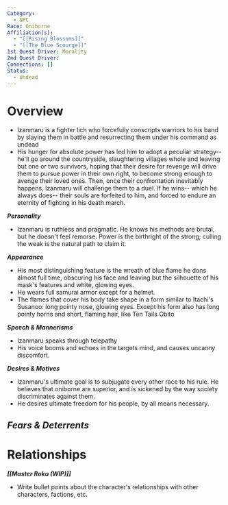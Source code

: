```yaml
---
Category:
  - NPC
Race: Oniborne
Affiliation(s):
  - "[[Rising Blossoms]]"
  - "[[The Blue Scourge]]"
1st Quest Driver: Morality
2nd Quest Driver: 
Connections: []
Status:
  - Undead
---
```


# Overview

- Izanmaru is a fighter lich who forcefully conscripts warriors to his band by slaying them in battle and resurrecting them under his command as undead
- His hunger for absolute power has led him to adopt a peculiar strategy-- he'll go around the countryside, slaughtering villages whole and leaving but one or two survivors, hoping that their desire for revenge will drive them to pursue power in their own right, to become strong enough to avenge their loved ones. Then, once their confrontation inevitably happens, Izanmaru will challenge them to a duel. If he wins-- which he always does-- their souls are forfeited to him, and forced to endure an eternity of fighting in his death march.

***Personality*** 
- Izanmaru is ruthless and pragmatic. He knows his methods are brutal, but he doesn't feel remorse. Power is the birthright of the strong; culling the weak is the natural path to claim it.

***Appearance***
- His most distinguishing feature is the wreath of blue flame he dons almost full time, obscuring his face and leaving but the silhouette of his mask's features and white, glowing eyes.
- He wears full samurai armor except for a helmet.
- The flames that cover his body take shape in a form similar to Itachi's Susanoo: long pointy nose, glowing eyes. Except his form also has long pointy horns and short, flaming hair, like Ten Tails Obito

***Speech & Mannerisms***
- Izanmaru speaks through telepathy
- His voice booms and echoes in the targets mind, and causes uncanny discomfort.

***Desires & Motives***
- Izanmaru's ultimate goal is to subjugate every other race to his rule. He believes that oniborne are superior, and is sickened by the way society discriminates against them.
- He desires ultimate freedom for his people, by all means necessary.

***Fears & Deterrents***
- 

# Relationships

***[[Master Roku (WIP)]]***
- Write bullet points about the character's relationships with other characters, factions, etc.